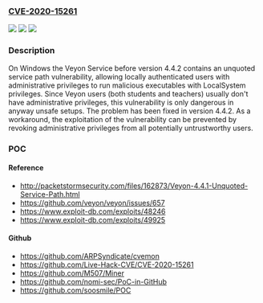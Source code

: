 ### [CVE-2020-15261](https://cve.mitre.org/cgi-bin/cvename.cgi?name=CVE-2020-15261)
![](https://img.shields.io/static/v1?label=Product&message=veyon&color=blue)
![](https://img.shields.io/static/v1?label=Version&message=%3C%200.11.5%20&color=brightgreen)
![](https://img.shields.io/static/v1?label=Vulnerability&message=CWE-428%20Unquoted%20Search%20Path%20or%20Element&color=brightgreen)

### Description

On Windows the Veyon Service before version 4.4.2 contains an unquoted service path vulnerability, allowing locally authenticated users with administrative privileges to run malicious executables with LocalSystem privileges. Since Veyon users (both students and teachers) usually don't have administrative privileges, this vulnerability is only dangerous in anyway unsafe setups. The problem has been fixed in version 4.4.2. As a workaround, the exploitation of the vulnerability can be prevented by revoking administrative privileges from all potentially untrustworthy users.

### POC

#### Reference
- http://packetstormsecurity.com/files/162873/Veyon-4.4.1-Unquoted-Service-Path.html
- https://github.com/veyon/veyon/issues/657
- https://www.exploit-db.com/exploits/48246
- https://www.exploit-db.com/exploits/49925

#### Github
- https://github.com/ARPSyndicate/cvemon
- https://github.com/Live-Hack-CVE/CVE-2020-15261
- https://github.com/M507/Miner
- https://github.com/nomi-sec/PoC-in-GitHub
- https://github.com/soosmile/POC

